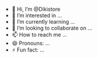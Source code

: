 - 👋 Hi, I’m @Dikistore
- 👀 I’m interested in ...
- 🌱 I’m currently learning ...
- 💞️ I’m looking to collaborate on ...
- 📫 How to reach me ...
- 😄 Pronouns: ...
- ⚡ Fun fact: ...

<!---
Dikistore/Dikistore is a ✨ special ✨ repository because its `README.md` (this file) appears on your GitHub profile.
You can click the Preview link to take a look at your changes.
--->
